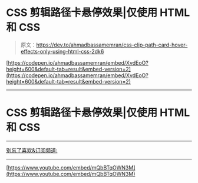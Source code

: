 # CSS 剪辑路径卡悬停效果|仅使用 HTML 和 CSS

> 原文：<https://dev.to/ahmadbassamemran/css-clip-path-card-hover-effects-only-using-html-css-2dk6>

[https://codepen.io/ahmadbassamemran/embed/XvdEoO?height=600&default-tab=result&embed-version=2](https://codepen.io/ahmadbassamemran/embed/XvdEoO?height=600&default-tab=result&embed-version=2)

* * *

# CSS 剪辑路径卡悬停效果|仅使用 HTML 和 CSS

* * *

[别忘了喜欢&订阅频道:](https://www.youtube.com/AhmadEmran?sub_confirmation=1)

* * *

[https://www.youtube.com/embed/mQbBTqOWN3M](https://www.youtube.com/embed/mQbBTqOWN3M)
